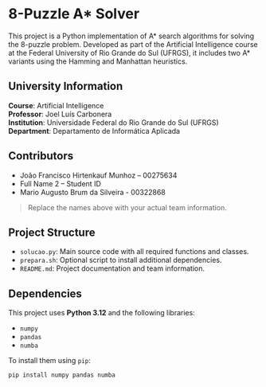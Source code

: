# 8-Puzzle A* Solver

This project is a Python implementation of A* search algorithms for solving the 8-puzzle problem. Developed as part of the Artificial Intelligence course at the Federal University of Rio Grande do Sul (UFRGS), it includes two A* variants using the Hamming and Manhattan heuristics.

## University Information

**Course**: Artificial Intelligence  
**Professor**: Joel Luís Carbonera  
**Institution**: Universidade Federal do Rio Grande do Sul (UFRGS)  
**Department**: Departamento de Informática Aplicada

## Contributors

- João Francisco Hirtenkauf Munhoz – 00275634
- Full Name 2 – Student ID
- Mario Augusto Brum da Silveira - 00322868

> Replace the names above with your actual team information.

## Project Structure

- `solucao.py`: Main source code with all required functions and classes.
- `prepara.sh`: Optional script to install additional dependencies.
- `README.md`: Project documentation and team information.

## Dependencies

This project uses **Python 3.12** and the following libraries:

- `numpy`
- `pandas`
- `numba`

To install them using `pip`:

```bash
pip install numpy pandas numba

